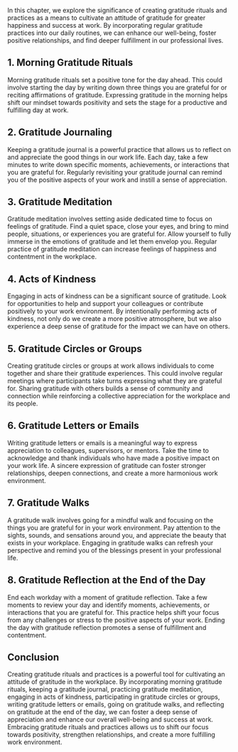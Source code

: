 
In this chapter, we explore the significance of creating gratitude rituals and practices as a means to cultivate an attitude of gratitude for greater happiness and success at work. By incorporating regular gratitude practices into our daily routines, we can enhance our well-being, foster positive relationships, and find deeper fulfillment in our professional lives.

**1. Morning Gratitude Rituals**
--------------------------------

Morning gratitude rituals set a positive tone for the day ahead. This could involve starting the day by writing down three things you are grateful for or reciting affirmations of gratitude. Expressing gratitude in the morning helps shift our mindset towards positivity and sets the stage for a productive and fulfilling day at work.

**2. Gratitude Journaling**
---------------------------

Keeping a gratitude journal is a powerful practice that allows us to reflect on and appreciate the good things in our work life. Each day, take a few minutes to write down specific moments, achievements, or interactions that you are grateful for. Regularly revisiting your gratitude journal can remind you of the positive aspects of your work and instill a sense of appreciation.

**3. Gratitude Meditation**
---------------------------

Gratitude meditation involves setting aside dedicated time to focus on feelings of gratitude. Find a quiet space, close your eyes, and bring to mind people, situations, or experiences you are grateful for. Allow yourself to fully immerse in the emotions of gratitude and let them envelop you. Regular practice of gratitude meditation can increase feelings of happiness and contentment in the workplace.

**4. Acts of Kindness**
-----------------------

Engaging in acts of kindness can be a significant source of gratitude. Look for opportunities to help and support your colleagues or contribute positively to your work environment. By intentionally performing acts of kindness, not only do we create a more positive atmosphere, but we also experience a deep sense of gratitude for the impact we can have on others.

**5. Gratitude Circles or Groups**
----------------------------------

Creating gratitude circles or groups at work allows individuals to come together and share their gratitude experiences. This could involve regular meetings where participants take turns expressing what they are grateful for. Sharing gratitude with others builds a sense of community and connection while reinforcing a collective appreciation for the workplace and its people.

**6. Gratitude Letters or Emails**
----------------------------------

Writing gratitude letters or emails is a meaningful way to express appreciation to colleagues, supervisors, or mentors. Take the time to acknowledge and thank individuals who have made a positive impact on your work life. A sincere expression of gratitude can foster stronger relationships, deepen connections, and create a more harmonious work environment.

**7. Gratitude Walks**
----------------------

A gratitude walk involves going for a mindful walk and focusing on the things you are grateful for in your work environment. Pay attention to the sights, sounds, and sensations around you, and appreciate the beauty that exists in your workplace. Engaging in gratitude walks can refresh your perspective and remind you of the blessings present in your professional life.

**8. Gratitude Reflection at the End of the Day**
-------------------------------------------------

End each workday with a moment of gratitude reflection. Take a few moments to review your day and identify moments, achievements, or interactions that you are grateful for. This practice helps shift your focus from any challenges or stress to the positive aspects of your work. Ending the day with gratitude reflection promotes a sense of fulfillment and contentment.

**Conclusion**
--------------

Creating gratitude rituals and practices is a powerful tool for cultivating an attitude of gratitude in the workplace. By incorporating morning gratitude rituals, keeping a gratitude journal, practicing gratitude meditation, engaging in acts of kindness, participating in gratitude circles or groups, writing gratitude letters or emails, going on gratitude walks, and reflecting on gratitude at the end of the day, we can foster a deep sense of appreciation and enhance our overall well-being and success at work. Embracing gratitude rituals and practices allows us to shift our focus towards positivity, strengthen relationships, and create a more fulfilling work environment.
